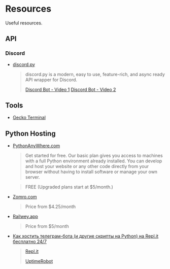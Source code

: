# Resources
Useful resources.

## API

### Discord

- [discord.py](https://discordpy.readthedocs.io/en/latest/)

  > discord.py is a modern, easy to use, feature-rich, and async ready API wrapper for Discord.
  > 
  > [Discord Bot - Video 1](https://youtu.be/nWRIsX23FnA?si=lkPwV_ORYm6WA-A1) [Discord Bot - Video 2](https://youtu.be/nk_BDwjrTd8?si=8V985FmqhnvQyqqa)

## Tools

- [Gecko Terminal](https://www.geckoterminal.com/uk/solana/pools)

## Python Hosting

- [PythonAnyWhere.com](https://www.pythonanywhere.com/)

  > Get started for free. Our basic plan gives you access to machines with a full Python environment already installed.
  > You can develop and host your website or any other code directly from your browser without having to install software or manage your own server.

  > FREE (Upgraded plans start at $5/month.)

- [Zomro.com](https://zomro.com/ua/vps)

  > Price from $4.25/month

- [Railwey.app](https://railway.app/)

  > Price from $5/month
  
- [Как хостить телеграм-бота (и другие скрипты на Python) на Repl.it бесплатно 24/7](https://habr.com/ru/articles/709314/)
  > [Repl.it]()
  >
  > [UptimeRobot](https://uptimerobot.com/)
